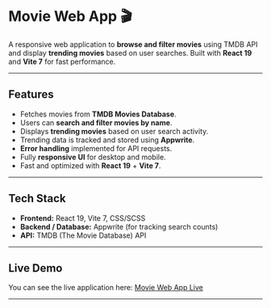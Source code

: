 # Movie Web App 🎬

A responsive web application to **browse and filter movies** using TMDB API and display **trending movies** based on user searches. Built with **React 19** and **Vite 7** for fast performance.

---

## Features

- Fetches movies from **TMDB Movies Database**.
- Users can **search and filter movies by name**.
- Displays **trending movies** based on user search activity.
- Trending data is tracked and stored using **Appwrite**.
- **Error handling** implemented for API requests.
- Fully **responsive UI** for desktop and mobile.
- Fast and optimized with **React 19** + **Vite 7**.

---

## Tech Stack

- **Frontend:** React 19, Vite 7, CSS/SCSS
- **Backend / Database:** Appwrite (for tracking search counts)
- **API:** TMDB (The Movie Database) API

---

## Live Demo

You can see the live application here: [Movie Web App Live](https://movies-web-app-koy7.vercel.app/)

---

